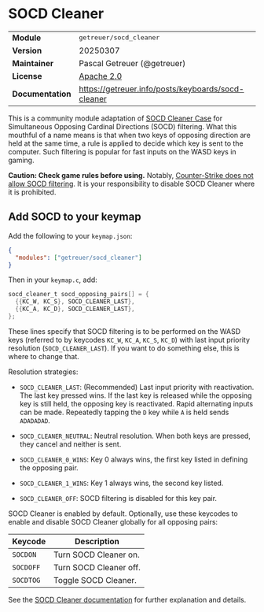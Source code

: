 # SOCD Cleaner

<table>
<tr><td><b>Module</b></td><td><tt>getreuer/socd_cleaner</tt></td></tr>
<tr><td><b>Version</b></td><td>20250307</td></tr>
<tr><td><b>Maintainer</b></td><td>Pascal Getreuer (@getreuer)</td></tr>
<tr><td><b>License</b></td><td><a href="../LICENSE.txt">Apache 2.0</a></td></tr>
<tr><td><b>Documentation</b></td><td>
<a href="https://getreuer.info/posts/keyboards/socd-cleaner">https://getreuer.info/posts/keyboards/socd-cleaner</a>
</td></tr>
</table>

This is a community module adaptation of [SOCD Cleaner
Case](https://getreuer.info/posts/keyboards/socd-cleaner) for Simultaneous
Opposing Cardinal Directions (SOCD) filtering. What this mouthful of a name
means is that when two keys of opposing direction are held at the same time, a
rule is applied to decide which key is sent to the computer. Such filtering is
popular for fast inputs on the WASD keys in gaming. 

**Caution: Check game rules before using.** Notably, [Counter-Strike does not
allow SOCD
filtering](https://store.steampowered.com/news/app/730/view/6500469346429600836).
It is your responsibility to disable SOCD Cleaner where it is prohibited.

## Add SOCD to your keymap

Add the following to your `keymap.json`:

```json
{
  "modules": ["getreuer/socd_cleaner"]
}
```

Then in your `keymap.c`, add:

```c
socd_cleaner_t socd_opposing_pairs[] = {
  {{KC_W, KC_S}, SOCD_CLEANER_LAST},
  {{KC_A, KC_D}, SOCD_CLEANER_LAST},
};
```

These lines specify that SOCD filtering is to be performed on the WASD keys
(referred to by keycodes `KC_W`, `KC_A`, `KC_S`, `KC_D`) with last input
priority resolution (`SOCD_CLEANER_LAST`). If you want to do something else,
this is where to change that.

Resolution strategies:

* `SOCD_CLEANER_LAST`: (Recommended) Last input priority with reactivation. The
  last key pressed wins. If the last key is released while the opposing key is
  still held, the opposing key is reactivated. Rapid alternating inputs can be
  made. Repeatedly tapping the `D` key while `A` is held sends `ADADADAD`.

* `SOCD_CLEANER_NEUTRAL`: Neutral resolution. When both keys are pressed, they
  cancel and neither is sent.

* `SOCD_CLEANER_0_WINS`: Key 0 always wins, the first key listed in defining the
  opposing pair.

* `SOCD_CLEANER_1_WINS`: Key 1 always wins, the second key listed.

* `SOCD_CLEANER_OFF`: SOCD filtering is disabled for this key pair.

SOCD Cleaner is enabled by default. Optionally, use these keycodes to enable and
disable SOCD Cleaner globally for all opposing pairs:

| Keycode   | Description               |
|-----------|---------------------------|
| `SOCDON`  | Turn SOCD Cleaner on.     |
| `SOCDOFF` | Turn SOCD Cleaner off.    |
| `SOCDTOG` | Toggle SOCD Cleaner.      |


See the [SOCD Cleaner
documentation](https://getreuer.info/posts/keyboards/socd-cleaner) for further
explanation and details.

